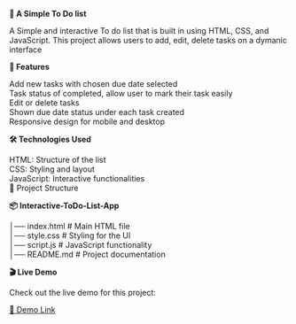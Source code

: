 
  **📌 A Simple To Do list**

A Simple and interactive To do list that is built in using HTML, CSS, and JavaScript. This project allows users to add, edit, delete tasks on a dymanic interface

**🚀 Features**

  Add new tasks with chosen due date selected 
  <br>
  Task status of completed, allow user to mark their task easily
  <br>
  Edit or delete tasks 
  <br>
  Shown due date status under each task created
  <br>
  Responsive design for mobile and desktop

**🛠️ Technologies Used**

HTML: Structure of the list 
<br>
CSS: Styling and layout
<br>
JavaScript: Interactive functionalities
<br>
📂 Project Structure

**📦 Interactive-ToDo-List-App**

 │── index.html # Main HTML file
 <br>
 │── style.css # Styling for the UI
 <br>
 │── script.js # JavaScript functionality
 <br>
 │── README.md # Project documentation

**🎬 Live Demo**

Check out the live demo for this project:

[🔗 Demo Link](https://maymayy08.github.io/Interactive-ToDo-List-App/)

